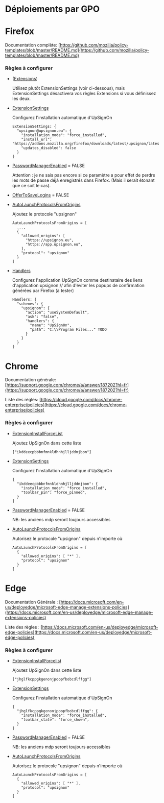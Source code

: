 # Déploiements par GPO

# Firefox

Documentation complète: [https://github.com/mozilla/policy-templates/blob/master/README.md](https://github.com/mozilla/policy-templates/blob/master/README.md)

### Règles à configurer

- ([Extensions](https://github.com/mozilla/policy-templates/blob/master/README.md#extensions))

  Utilisez plutôt ExtensionSettings (voir ci-dessous), mais ExtensionSettings désactivera vos règles Extensions si vous définissez les deux.

- [ExtensionSettings](https://github.com/mozilla/policy-templates/blob/master/README.md#extensionsettings)

  Configurez l'installation automatique d'UpSignOn

  ```
  ExtensionSettings: {
    "upsignon@upsignon.eu": {
      "installation_mode": "force_installed",
      "install_url": "https://addons.mozilla.org/firefox/downloads/latest/upsignon/latest.xpi",
      "updates_disabled": false
    }
  }
  ```

- [PasswordManagerEnabled](https://github.com/mozilla/policy-templates/blob/master/README.md#passwordmanagerenabled) = FALSE

  Attention : je ne sais pas encore si ce paramètre a pour effet de perdre les mots de passe déjà enregistrés dans Firefox. (Mais il serait étonant que ce soit le cas).

- [OfferToSaveLogins](https://github.com/mozilla/policy-templates/blob/master/README.md#offertosavelogins) = FALSE

- [AutoLaunchProtocolsFromOrigins](https://github.com/mozilla/policy-templates/blob/master/README.md#autolaunchprotocolsfromorigins)

  Ajoutez le protocole "upsignon"

  ```
  AutoLaunchProtocolsFromOrigins = [
    ...,
    {
      "allowed_origins": [
        "https://upsignon.eu",
        "https://app.upsignon.eu",
      ],
      "protocol": "upsignon"
    }
  ]
  ```

- [Handlers](https://github.com/mozilla/policy-templates/blob/master/README.md#handlers)

  Configurez l'application UpSignOn comme destinataire des liens d'application upsignon:// afin d'éviter les popups de confirmation générées par Firefox (à tester)

  ```
  Handlers: {
    "schemes": {
      "upsignon": {
        "action": "useSystemDefault",
        "ask": "false",
        "handlers": {
          "name": "UpSignOn",
          "path": "C:\\Program Files..." TODO
        }
      }
    }
  }
  ```

# Chrome

Documentation générale: [https://support.google.com/chrome/a/answer/187202?hl=fr](https://support.google.com/chrome/a/answer/187202?hl=fr)

Liste des règles: [https://cloud.google.com/docs/chrome-enterprise/policies](https://cloud.google.com/docs/chrome-enterprise/policies)

### Règles à configurer

- [ExtensionInstallForceList](https://cloud.google.com/docs/chrome-enterprise/policies/?policy=ExtensionInstallForcelist)

  Ajoutez UpSignOn dans cette liste

  ```
  ["ikddeecpbbbnfmnkldhnhjlljddnjbon"]
  ```

- [ExtensionSettings](https://cloud.google.com/docs/chrome-enterprise/policies/?policy=ExtensionSettings)

  Configurez l'installation automatique d'UpSignOn

  ```
  {
    "ikddeecpbbbnfmnkldhnhjlljddnjbon": {
      "installation_mode": "force_installed",
      "toolbar_pin": "force_pinned",
    }
  }
  ```

- [PasswordManagerEnabled](https://cloud.google.com/docs/chrome-enterprise/policies/?policy=PasswordManagerEnabled) = FALSE

  NB: les anciens mdp seront toujours accessibles

- [AutoLaunchProtocolsFromOrigins](https://cloud.google.com/docs/chrome-enterprise/policies/?policy=AutoLaunchProtocolsFromOrigins)

  Autorisez le protocole "upsignon" depuis n'importe où

  ```
  AutoLaunchProtocolsFromOrigins = [
    {
      "allowed_origins": [ "*" ],
      "protocol": "upsignon"
    }
  ]
  ```

# Edge

Documentation Générale : [https://docs.microsoft.com/en-us/deployedge/microsoft-edge-manage-extensions-policies](https://docs.microsoft.com/en-us/deployedge/microsoft-edge-manage-extensions-policies)

Liste des règles : [https://docs.microsoft.com/en-us/deployedge/microsoft-edge-policies](https://docs.microsoft.com/en-us/deployedge/microsoft-edge-policies)

### Règles à configurer

- [ExtensionInstallForcelist](https://docs.microsoft.com/en-us/DeployEdge/microsoft-edge-policies#extensioninstallforcelist)

  Ajoutez UpSignOn dans cette liste

  ```
  ["jhglfkcppgkgenonjpoopfbobcdlffgg"]
  ```

- [ExtensionSettings](https://docs.microsoft.com/en-us/DeployEdge/microsoft-edge-policies#extensionsettings)

  Configurez l'installation automatique d'UpSignOn

  ```
  {
    "jhglfkcppgkgenonjpoopfbobcdlffgg": {
      "installation_mode": "force_installed",
      "toolbar_state": "force_shown",
    }
  }
  ```

- [PasswordManagerEnabled](https://docs.microsoft.com/en-us/deployedge/microsoft-edge-policies#passwordmanagerenabled) = FALSE

  NB: les anciens mdp seront toujours accessibles

- [AutoLaunchProtocolsFromOrigins](https://docs.microsoft.com/en-us/deployedge/microsoft-edge-policies#autolaunchprotocolsfromorigins)

  Autorisez le protocole "upsignon" depuis n'importe où

  ```
  AutoLaunchProtocolsFromOrigins = [
    {
      "allowed_origins": [ "*" ],
      "protocol": "upsignon"
    }
  ]
  ```
